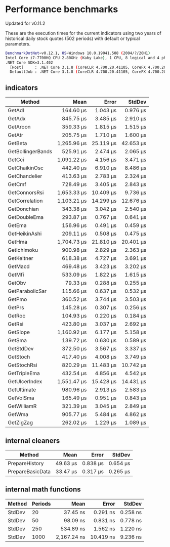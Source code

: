# Performance benchmarks

Updated for v0.11.2

These are the execution times for the current indicators using two years of historical daily stock quotes (502 periods) with default or typical parameters.

``` bash
BenchmarkDotNet=v0.12.1, OS=Windows 10.0.19041.508 (2004/?/20H1)
Intel Core i7-7700HQ CPU 2.80GHz (Kaby Lake), 1 CPU, 8 logical and 4 physical cores
.NET Core SDK=3.1.402
  [Host]     : .NET Core 3.1.8 (CoreCLR 4.700.20.41105, CoreFX 4.700.20.41903), X64 RyuJIT
  DefaultJob : .NET Core 3.1.8 (CoreCLR 4.700.20.41105, CoreFX 4.700.20.41903), X64 RyuJIT
```

## indicators

|                   Method |        Mean |     Error |    StdDev |
|------------------------- |------------:|----------:|----------:|
|                   GetAdl |   164.60 μs |  1.043 μs |  0.976 μs |
|                   GetAdx |   845.75 μs |  3.485 μs |  2.910 μs |
|                 GetAroon |   359.33 μs |  1.815 μs |  1.515 μs |
|                   GetAtr |   205.75 μs |  1.710 μs |  1.600 μs |
|                  GetBeta | 1,265.96 μs | 25.119 μs | 42.653 μs |
|        GetBollingerBands |   525.91 μs |  2.474 μs |  2.065 μs |
|                   GetCci | 1,091.22 μs |  4.156 μs |  3.471 μs |
|            GetChaikinOsc |   442.40 μs |  6.910 μs |  8.486 μs |
|            GetChandelier |   413.63 μs |  2.783 μs |  2.324 μs |
|                   GetCmf |   728.49 μs |  3.405 μs |  2.843 μs |
|            GetConnorsRsi | 1,653.33 μs | 10.409 μs |  9.736 μs |
|           GetCorrelation | 1,103.21 μs | 14.299 μs | 12.676 μs |
|              GetDonchian |   343.38 μs |  3.042 μs |  2.540 μs |
|             GetDoubleEma |   293.87 μs |  0.767 μs |  0.641 μs |
|                   GetEma |   156.96 μs |  0.491 μs |  0.459 μs |
|            GetHeikinAshi |   209.11 μs |  0.508 μs |  0.475 μs |
|                   GetHma | 1,704.73 μs | 21.810 μs | 20.401 μs |
|              GetIchimoku |   900.98 μs |  2.829 μs |  2.363 μs |
|               GetKeltner |   618.38 μs |  4.727 μs |  3.691 μs |
|                  GetMacd |   469.48 μs |  3.423 μs |  3.202 μs |
|                   GetMfi |   533.09 μs |  1.822 μs |  1.615 μs |
|                   GetObv |    79.33 μs |  0.288 μs |  0.255 μs |
|          GetParabolicSar |   115.66 μs |  0.637 μs |  0.532 μs |
|                   GetPmo |   360.52 μs |  3.744 μs |  3.503 μs |
|                   GetPrs |   145.28 μs |  0.307 μs |  0.256 μs |
|                   GetRoc |   104.93 μs |  0.220 μs |  0.184 μs |
|                   GetRsi |   423.80 μs |  3.037 μs |  2.692 μs |
|                 GetSlope | 1,160.92 μs |  6.177 μs |  5.158 μs |
|                   GetSma |   139.72 μs |  0.630 μs |  0.589 μs |
|                GetStdDev |   372.50 μs |  3.567 μs |  3.337 μs |
|                 GetStoch |   417.40 μs |  4.008 μs |  3.749 μs |
|              GetStochRsi |   820.29 μs | 11.483 μs | 10.742 μs |
|             GetTripleEma |   432.54 μs |  4.856 μs |  4.542 μs |
|            GetUlcerIndex | 1,551.47 μs | 15.428 μs | 14.431 μs |
|              GetUltimate |   980.96 μs |  2.913 μs |  2.583 μs |
|                GetVolSma |   165.49 μs |  0.951 μs |  0.843 μs |
|              GetWilliamR |   321.39 μs |  3.045 μs |  2.849 μs |
|                   GetWma |   905.77 μs |  5.484 μs |  4.862 μs |
|                GetZigZag |   262.02 μs |  1.229 μs |  1.089 μs |

## internal cleaners

|           Method |     Mean |    Error |   StdDev |
|----------------- |---------:|---------:|---------:|
|   PrepareHistory | 49.63 μs | 0.838 μs | 0.654 μs |
| PrepareBasicData | 33.47 μs | 0.317 μs | 0.265 μs |

## internal math functions

| Method | Periods |        Mean |     Error |   StdDev |
|------- |-------- |------------:|----------:|---------:|
| StdDev |      20 |    37.45 ns |  0.291 ns | 0.258 ns |
| StdDev |      50 |    98.09 ns |  0.831 ns | 0.778 ns |
| StdDev |     250 |   534.89 ns |  1.562 ns | 1.220 ns |
| StdDev |    1000 | 2,167.24 ns | 10.419 ns | 9.236 ns |
